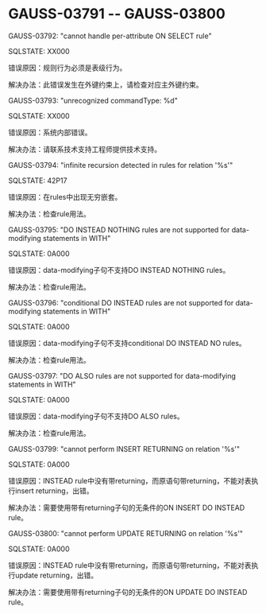 # GAUSS-03791 -- GAUSS-03800<a name="ZH-CN_TOPIC_0302072998"></a>

GAUSS-03792: "cannot handle per-attribute ON SELECT rule"

SQLSTATE: XX000

错误原因：规则行为必须是表级行为。

解决办法：此错误发生在外键约束上，请检查对应主外键约束。

GAUSS-03793: "unrecognized commandType: %d"

SQLSTATE: XX000

错误原因：系统内部错误。

解决办法：请联系技术支持工程师提供技术支持。

GAUSS-03794: "infinite recursion detected in rules for relation '%s'"

SQLSTATE: 42P17

错误原因：在rules中出现无穷嵌套。

解决办法：检查rule用法。

GAUSS-03795: "DO INSTEAD NOTHING rules are not supported for data-modifying statements in WITH"

SQLSTATE: 0A000

错误原因：data-modifying子句不支持DO INSTEAD NOTHING rules。

解决办法：检查rule用法。

GAUSS-03796: "conditional DO INSTEAD rules are not supported for data-modifying statements in WITH"

SQLSTATE: 0A000

错误原因：data-modifying子句不支持conditional DO INSTEAD NO rules。

解决办法：检查rule用法。

GAUSS-03797: "DO ALSO rules are not supported for data-modifying statements in WITH"

SQLSTATE: 0A000

错误原因：data-modifying子句不支持DO ALSO rules。

解决办法：检查rule用法。

GAUSS-03799: "cannot perform INSERT RETURNING on relation '%s'"

SQLSTATE: 0A000

错误原因：INSTEAD rule中没有带returning，而原语句带returning，不能对表执行insert returning，出错。

解决办法：需要使用带有returning子句的无条件的ON INSERT DO INSTEAD rule。

GAUSS-03800: "cannot perform UPDATE RETURNING on relation '%s'"

SQLSTATE: 0A000

错误原因：INSTEAD rule中没有带returning，而原语句带returning，不能对表执行update returning，出错。

解决办法：需要使用带有returning子句的无条件的ON UPDATE DO INSTEAD rule。

